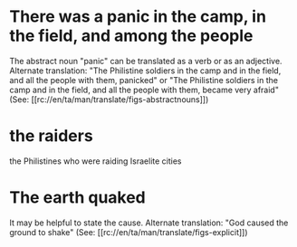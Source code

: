 # There was a panic in the camp, in the field, and among the people

The abstract noun "panic" can be translated as a verb or as an adjective. Alternate translation: "The Philistine soldiers in the camp and in the field, and all the people with them, panicked" or "The Philistine soldiers in the camp and in the field, and all the people with them, became very afraid" (See: [[rc://en/ta/man/translate/figs-abstractnouns]])

# the raiders

the Philistines who were raiding Israelite cities

# The earth quaked

It may be helpful to state the cause. Alternate translation: "God caused the ground to shake" (See: [[rc://en/ta/man/translate/figs-explicit]])

